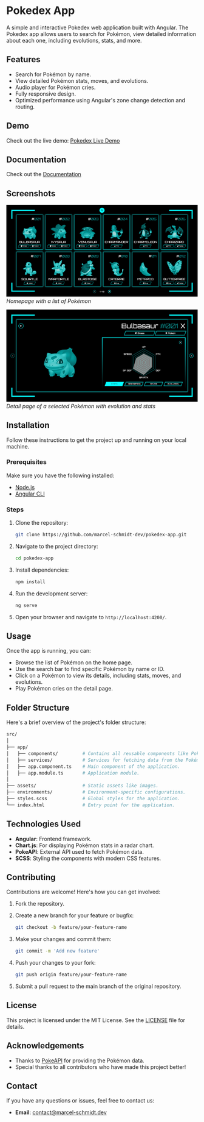 # Pokedex App

A simple and interactive Pokedex web application built with Angular. The Pokedex app allows users to search for Pokémon, view detailed information about each one, including evolutions, stats, and more.

## Features

- Search for Pokémon by name.
- View detailed Pokémon stats, moves, and evolutions.
- Audio player for Pokémon cries.
- Fully responsive design.
- Optimized performance using Angular's zone change detection and routing.

## Demo

Check out the live demo: [Pokedex Live Demo](https://jarvis-dex.netlify.app)

## Documentation

Check out the [Documentation](https://marcel-schmidt-dev.github.io/pokedex)

## Screenshots

![Pokedex Home](./screenshots/list.png)
_Homepage with a list of Pokémon_

![Pokemon Detail](./screenshots/detail.png)
_Detail page of a selected Pokémon with evolution and stats_

## Installation

Follow these instructions to get the project up and running on your local machine.

### Prerequisites

Make sure you have the following installed:

- [Node.js](https://nodejs.org/)
- [Angular CLI](https://angular.io/cli)

### Steps

1. Clone the repository:

   ```bash
   git clone https://github.com/marcel-schmidt-dev/pokedex-app.git
   ```

2. Navigate to the project directory:

   ```bash
   cd pokedex-app
   ```

3. Install dependencies:

   ```bash
   npm install
   ```

4. Run the development server:

   ```bash
   ng serve
   ```

5. Open your browser and navigate to `http://localhost:4200/`.

## Usage

Once the app is running, you can:

- Browse the list of Pokémon on the home page.
- Use the search bar to find specific Pokémon by name or ID.
- Click on a Pokémon to view its details, including stats, moves, and evolutions.
- Play Pokémon cries on the detail page.

## Folder Structure

Here's a brief overview of the project's folder structure:

```bash
src/
│
├── app/
│   ├── components/         # Contains all reusable components like PokemonList, PokemonDetail, etc.
│   ├── services/           # Services for fetching data from the Pokémon API.
│   ├── app.component.ts    # Main component of the application.
│   ├── app.module.ts       # Application module.
│
├── assets/                 # Static assets like images.
├── environments/           # Environment-specific configurations.
├── styles.scss             # Global styles for the application.
└── index.html              # Entry point for the application.
```

## Technologies Used

- **Angular**: Frontend framework.
- **Chart.js**: For displaying Pokémon stats in a radar chart.
- **PokeAPI**: External API used to fetch Pokémon data.
- **SCSS**: Styling the components with modern CSS features.

## Contributing

Contributions are welcome! Here's how you can get involved:

1. Fork the repository.

2. Create a new branch for your feature or bugfix:

   ```bash
   git checkout -b feature/your-feature-name
   ```

3. Make your changes and commit them:

   ```bash
   git commit -m 'Add new feature'
   ```

4. Push your changes to your fork:

   ```bash
   git push origin feature/your-feature-name
   ```

5. Submit a pull request to the main branch of the original repository.

## License

This project is licensed under the MIT License. See the [LICENSE](./LICENSE) file for details.

## Acknowledgements

- Thanks to [PokeAPI](https://pokeapi.co/) for providing the Pokémon data.
- Special thanks to all contributors who have made this project better!

## Contact

If you have any questions or issues, feel free to contact us:

- **Email**: contact@marcel-schmidt.dev

